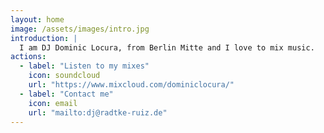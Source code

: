 ```yaml
---
layout: home
image: /assets/images/intro.jpg
introduction: |
  I am DJ Dominic Locura, from Berlin Mitte and I love to mix music.
actions:
  - label: "Listen to my mixes"
    icon: soundcloud
    url: "https://www.mixcloud.com/dominiclocura/"
  - label: "Contact me"
    icon: email
    url: "mailto:dj@radtke-ruiz.de"
---
```

